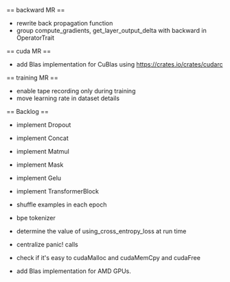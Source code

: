 == backward MR ==

- rewrite back propagation function
- group compute_gradients, get_layer_output_delta with backward in OperatorTrait

== cuda MR ==
- add Blas implementation for CuBlas using https://crates.io/crates/cudarc

== training MR ==
- enable tape recording only during training
- move learning rate in dataset details

== Backlog ==
- implement Dropout
- implement Concat
- implement Matmul
- implement Mask
- implement Gelu
- implement TransformerBlock

- shuffle examples in each epoch
- bpe tokenizer

- determine the value of using_cross_entropy_loss at run time
- centralize panic! calls
- check if it's easy to cudaMalloc and cudaMemCpy and cudaFree
- add Blas implementation for AMD GPUs.